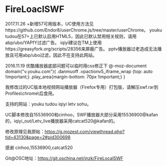 FireLoaclSWF
============
2017.11.26
+新增57可用版本，UC使用方法见https://github.com/Endor8/userChrome.js/tree/master/userChrome。
youku tudou在57+上已默认启用HTML5，因此已默认禁用相关规则，请用abp/ubo/YAPfY过滤广告。
iqiyi建议在TM上使用https://greasyfork.org/scripts/28356来屏蔽广告。
pptv播放器过老造成无法播放且可用abp/ubo过滤，因此不在支持此网站。

2016.11.19
优酷播放器底部问题可以临时用css修正下
@-moz-document domain("v.youku.com"){
    .danmuoff .vpactionv5_iframe_wrap {top: auto !important;}
    .play_area{margin-bottom: 70px !important;}
}

我修改过的UC版本地视频网站播放器（Firefox专用）打包版，请解压swf.rar到Profiles\chrome\后食用。

支持的网站：youku tudou iqiyi letv sohu。

UC脚本修改自15536900和cinhoo，SWF播放器大部分采用15536900@kafan的，iqiyi_out/Letv_live播放器采用catcat520@kafan的。

修改原理见我原帖：https://g.mozest.com/viewthread.php?tid=43130&page=2#pid300698

感谢 cinhoo,15536900,catcat520

Git@OSC地址：https://git.oschina.net/jnzk/FireLocalSWF